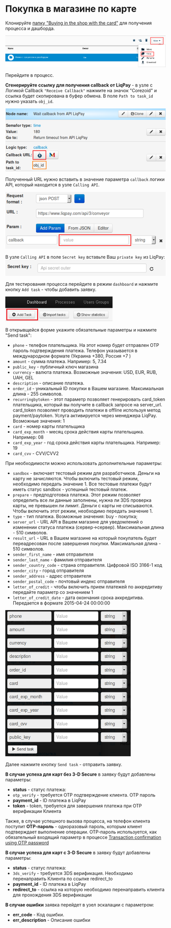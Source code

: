 # Покупка в магазине по карте

Клонируйте [папку "Buying in the shop with the card"](https://admin.corezoid.com/folder/conv/1923) для получения процесса и дашборда.


![](../img/copy_folder.png)

Перейдите в процесс.

**Сгенерируйте ссылку для получения callback от LiqPay** - в узле с Логикой Callback `"Receive Callback"` нажмите на значок "Corezoid" и ссылка будет скопирована в буфер обмена.
В поле `Path to task_id` нужно указать `obj_id`.

![](../img/corezoid_callback.png)

Полученный URL нужно вставить в значение параметра `callback` логики API, который находится в узле `Calling API`.

![](../img/liqpay_callback.png)

В узле `Calling API` в поле `Secret key` вставьте Ваш `private key` из LiqPay:
![](../img/api_secret_outer.png)

Для тестирования процесса перейдите в режим `dashboard` и нажмите кнопку `Add task` - чтобы добавить  заявку.

![](../img/mandrill_dashboard.png)

В открывщейся форме укажите обязательные параметры и нажмите "Send task":

* `phone` - телефон плательщика. На этот номер будет отправлен OTP пароль подтверждения платежа. Телефон указывается в международном формате (Украина +380, Россия +7 )
* `amount` - сумма платежа. Например: 5, 7.34
* `public_key` - публичный ключ магазина
* `currency` - валюта платежа. Возможные значения: USD, EUR, RUB, UAH, GEL
* `description` - описание платежа.
* `order_id` - уникальный ID покупки в Вашем магазине. Максимальная длина - 255 символов.
* `recurringbytoken` - этот параметр позволяет генерировать card_token плательщика, который вы получите в callback запросе на server_url. card_token позволяет проводить платежи в offline используя метод payment/paytoken. Услуга активируется через менеджера LiqPay. Возможные значения: 1
* `card` - номер карты плательщика
* `card_exp_month` - месяц срока действия карты плательщика. Например: 08
* `card_exp_year` - год срока действия карты плательщика. Например: 19
* `card_cvv` - CVV/CVV2

При необходимости можно использовать дополнительные параметры:

* `sandbox` - включает тестовый режим для разработчиков. Деньги на карту не зачисляются. Чтобы включить тестовый режим, необходимо передать значение 1. Все тестовые платежи будут иметь статус sandbox - успешный тестовый платеж.
* `prepare` - предподготовка платежа. Этот режим позволяет определить все ли данные заполнены, нужна ли 3DS проверка карты, не превышен ли лимит. Деньги с карты не списываются. Чтобы включить этот режим, необходимо передать значение 1.
* `type` - тип платежа. Возможные значения: buy - покупка;
* `server_url` - URL API в Вашем магазине для уведомлений о изменении статуса платежа (сервер->сервер). Максимальная длина - 510 символов.
* `result_url` - URL в Вашем магазине на который покупатель будет переадресован после завершения покупки. Максимальная длина - 510 символов.
* `sender_first_name` - имя отправителя
* `sender_last_name` - фамилия отправителя
* `sender_country_code` - страна отправителя. Цифровой ISO 3166-1 код
* `sender_city` - город отправителя
* `sender_address` - адрес отправителя
* `sender_postal_code` - почтовый индекс отправителя
* `letter_of_credit` - чтобы включить прием платежей по аккредитиву передайте параметр со значением 1
* `letter_of_credit_date` - дата окончания срока аккредитива. Передается в формате 2015-04-24 00:00:00


![](../img/pay_task.png)

Далее нажмите кнопку `Send task` - отправить заявку.

**В случае успеха для карт без 3-D Secure** в заявку будут добавлены параметры:
* **status**  - cтатус платежа:
 * `otp_verify` - требуется OTP подтверждение клиента. OTP пароль
* **payment_id** - ID платежа в LiqPay
* **token** - token, требуется для завершения платежа при OTP верификации Клиента

Также, в случае успешного вызова процесса, на телефон клиента поступит **ОТР-пароль** - одноразовый пароль, которым клиент подтверждает выполнение операции.
ОТР-пароль используется, как обязательный входящий параметр в процессе [Transaction confirmation using OTP password](https://www.corezoid.com/admin/edit_conv/28246)

**В случае успеха для карт с 3-D Secure** в заявку будут добавлены параметры:
* **status**  - cтатус платежа:
 * `3ds_verify` - требуется 3DS верификация. Необходимо перенаправить Клиента по ссылке redirect_to
* **payment_id** - ID платежа в LiqPay 
* **redirect_to** - ссылка на которую необходимо перенаправить клиента для прохождения 3DS верификации

**В случае ошибки** заявка перейдет в узел эскалации с параметром:
* **err_code** - Код ошибки.
* **err_description** - Описание ошибки



